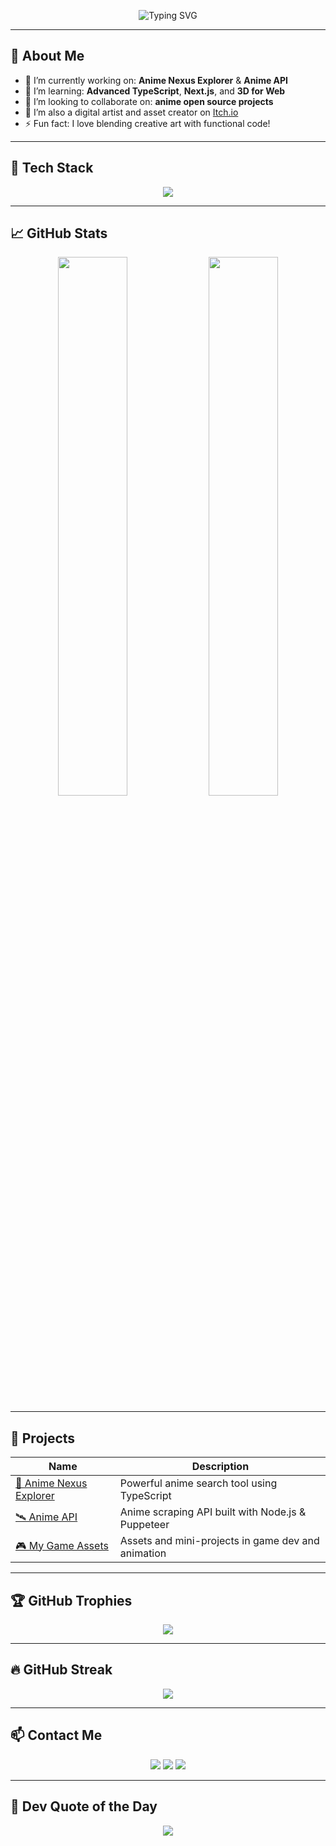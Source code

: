 <!-- Header typing animation -->
<p align="center">
  <img src="https://readme-typing-svg.demolab.com?font=Fira+Code&size=24&pause=1000&color=58A6FF&center=true&vCenter=true&width=435&lines=Hi+there!+I'm+Kairo+(aka+Kage);Full-stack+Developer+%2F+Digital+Artist;Welcome+to+my+GitHub+Profile!" alt="Typing SVG" />
</p>

---

## 🧠 About Me

- 🔭 I’m currently working on: **Anime Nexus Explorer** & **Anime API**
- 🌱 I’m learning: **Advanced TypeScript**, **Next.js**, and **3D for Web**
- 👯 I’m looking to collaborate on: **anime open source projects**
- 🎨 I’m also a digital artist and asset creator on [Itch.io](https://kage11.itch.io/)
- ⚡ Fun fact: I love blending creative art with functional code!

---

## 🚀 Tech Stack

<div align="center">
  <img src="https://skillicons.dev/icons?i=ts,js,react,next,nodejs,express,mongodb,html,css,git,vscode&perline=8" />
</div>

---

## 📈 GitHub Stats

<div align="center">
  <img src="https://github-readme-stats.vercel.app/api?username=kage-art&show_icons=true&theme=tokyonight&hide_border=true&hide=prs" width="47%" />
  <img src="https://github-readme-stats.vercel.app/api/top-langs/?username=kage-art&layout=compact&theme=tokyonight&hide_border=true" width="47%" />
</div>

---

## 🧩 Projects

| Name | Description |
|------|-------------|
| [🎯 Anime Nexus Explorer](https://github.com/kage-art/anime-nexus-explorer) | Powerful anime search tool using TypeScript |
| [🛰️ Anime API](https://github.com/kage-art/Anime-API) | Anime scraping API built with Node.js & Puppeteer |
| [🎮 My Game Assets](https://kage11.itch.io/) | Assets and mini-projects in game dev and animation |

---

## 🏆 GitHub Trophies

<p align="center">
  <img src="https://github-profile-trophy.vercel.app/?username=kage-art&theme=tokyonight&no-frame=true&row=1&column=6" />
</p>

---

## 🔥 GitHub Streak

<p align="center">
  <img src="https://streak-stats.demolab.com?user=kage-art&theme=tokyonight&hide_border=true" />
</p>

---

## 📫 Contact Me

<p align="center">
  <a href="mailto:kageartdev@gmail.com"><img src="https://img.shields.io/badge/Gmail-D14836?style=for-the-badge&logo=gmail&logoColor=white"></a>
  <a href="https://kage11.itch.io/"><img src="https://img.shields.io/badge/Itch.io-FA5C5C?style=for-the-badge&logo=itchdotio&logoColor=white"></a>
  <a href="https://github.com/kage-art"><img src="https://img.shields.io/badge/GitHub-181717?style=for-the-badge&logo=github&logoColor=white"></a>
</p>

---

## 📜 Dev Quote of the Day

<p align="center">
  <img src="https://quotes-github-readme.vercel.app/api?type=horizontal&theme=tokyonight" />
</p>
